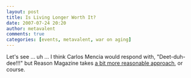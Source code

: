 ```yaml
---
layout: post
title: Is Living Longer Worth It?
date: 2007-07-24 20:20
author: metavalent
comments: true
categories: [events, metavalent, war on aging]
---
```

Let's see ... uh ... I think Carlos Mencia would respond with, "Deet-duh-dee!!!" but Reason Magazine takes <a href="https://www.reason.com/news/show/121564.html">a bit more reasonable approach</a>, or course.

